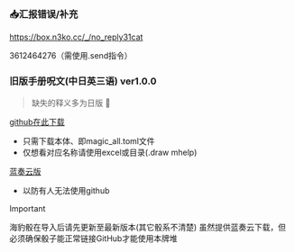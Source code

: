 ### :inbox_tray:汇报错误/补充

https://box.n3ko.cc/_/no_reply31cat

3612464276（需使用.send指令）

### 旧版手册呪文(中日英三语) ver1.0.0

> 缺失的释义多为日版 :smiling_face_with_tear:

[github在此下载](https://github.com/errrr-er/alll/tree/main/magic/CJE)
 - 只需下载本体、即magic_all.toml文件
 - 仅想看对应名称请使用excel或目录(.draw mhelp)

[蓝奏云版](https://wwye.lanzoup.com/iohw92ihoikf)
- 以防有人无法使用github
> [!IMPORTANT]
> 海豹骰在导入后请先更新至最新版本(其它骰系不清楚)
> 虽然提供蓝奏云下载，但必须确保骰子能正常链接GitHub才能使用本牌堆